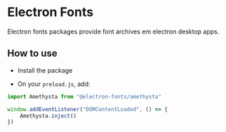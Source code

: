 # Electron Fonts

Electron fonts packages provide font archives em electron desktop apps.

## How to use

* Install the package

* On your `preload.js`, add:

```ts
import Amethysta from "@electron-fonts/amethysta"

window.addEventListener("DOMContentLoaded", () => {
    Amethysta.inject()
})
```